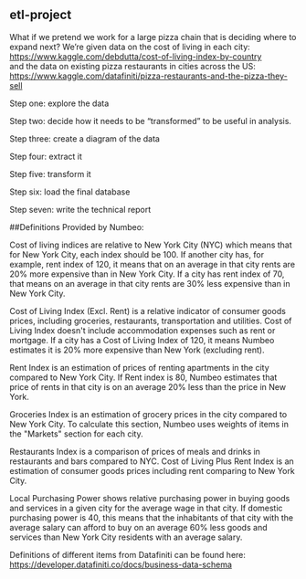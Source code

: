 ## etl-project

What if we pretend we work for a large pizza chain that is deciding where to expand next? 
We’re given data on the cost of living in each city: https://www.kaggle.com/debdutta/cost-of-living-index-by-country  
and the data on existing pizza restaurants in cities across the US: https://www.kaggle.com/datafiniti/pizza-restaurants-and-the-pizza-they-sell

Step one: explore the data 

Step two: decide how it needs to be “transformed” to be useful in analysis. 

Step three: create a diagram of the data

Step four: extract it

Step five: transform it

Step six: load the final database

Step seven: write the technical report

##Definitions Provided by Numbeo:

Cost of living indices are relative to New York City (NYC) which means that for New York City, each index should be 100. If another city has, for example, rent index of 120, it means that on an average in that city rents are 20% more expensive than in New York City. If a city has rent index of 70, that means on an average in that city rents are 30% less expensive than in New York City.

Cost of Living Index (Excl. Rent) is a relative indicator of consumer goods prices, including groceries, restaurants, transportation and utilities. Cost of Living Index doesn't include accommodation expenses such as rent or mortgage. If a city has a Cost of Living Index of 120, it means Numbeo estimates it is 20% more expensive than New York (excluding rent).

Rent Index is an estimation of prices of renting apartments in the city compared to New York City. If Rent index is 80, Numbeo estimates that price of rents in that city is on an average 20% less than the price in New York.

Groceries Index is an estimation of grocery prices in the city compared to New York City. To calculate this section, Numbeo uses weights of items in the "Markets" section for each city.

Restaurants Index is a comparison of prices of meals and drinks in restaurants and bars compared to NYC.
Cost of Living Plus Rent Index is an estimation of consumer goods prices including rent comparing to New York City.

Local Purchasing Power shows relative purchasing power in buying goods and services in a given city for the average wage in that city. If domestic purchasing power is 40, this means that the inhabitants of that city with the average salary can afford to buy on an average 60% less goods and services than New York City residents with an average salary.

Definitions of different items from Datafiniti can be found here: https://developer.datafiniti.co/docs/business-data-schema 